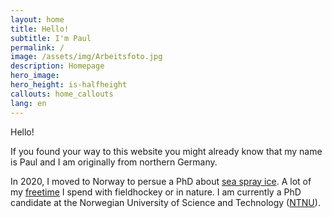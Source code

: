 ```yaml
---
layout: home
title: Hello!
subtitle: I'm Paul
permalink: /
image: /assets/img/Arbeitsfoto.jpg
description: Homepage
hero_image: 
hero_height: is-halfheight
callouts: home_callouts
lang: en
---
```

Hello!

If you found your way to this website you might already know that my name is Paul and I am originally from northern Germany.

In 2020, I moved to Norway to persue a PhD about [sea spray ice](/research). A lot of my [freetime](/freetime) I spend with fieldhockey or in nature. 
I am currently a PhD candidate at the Norwegian University of Science and Technology ([NTNU](https://www.ntnu.edu/employees/paul.j.r.von.dohren)). 